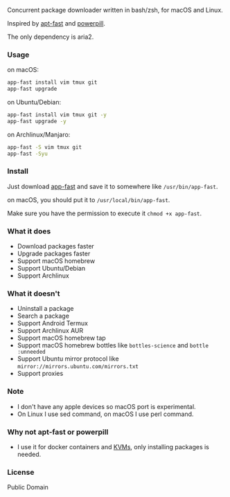 Concurrent package downloader written in bash/zsh, for macOS and Linux.

Inspired by [apt-fast](https://github.com/ilikenwf/apt-fast) and [powerpill](https://aur.archlinux.org/packages/powerpill).

The only dependency is aria2.

### Usage

on macOS:

```sh
app-fast install vim tmux git
app-fast upgrade
```

on Ubuntu/Debian:

```sh
app-fast install vim tmux git -y
app-fast upgrade -y
```

on Archlinux/Manjaro:

```sh
app-fast -S vim tmux git
app-fast -Syu
```

### Install

Just download [app-fast](app-fast) and save it to somewhere like `/usr/bin/app-fast`.

on macOS, you should put it to `/usr/local/bin/app-fast`.

Make sure you have the permission to execute it `chmod +x app-fast`.

### What it does

* Download packages faster
* Upgrade packages faster
* Support macOS homebrew
* Support Ubuntu/Debian
* Support Archlinux

### What it doesn't

* Uninstall a package
* Search a package
* Support Android Termux
* Support Archlinux AUR
* Support macOS homebrew tap
* Support macOS homebrew bottles like `bottles-science` and `bottle :unneeded`
* Support Ubuntu mirror protocol like `mirror://mirrors.ubuntu.com/mirrors.txt`
* Support proxies

### Note

* I don't have any apple devices so macOS port is experimental.
* On Linux I use sed command, on macOS I use perl command.

### Why not apt-fast or powerpill

* I use it for docker containers and [KVMs](https://en.wikipedia.org/wiki/Kernel-based_Virtual_Machine), only installing packages is needed.

### License

Public Domain
